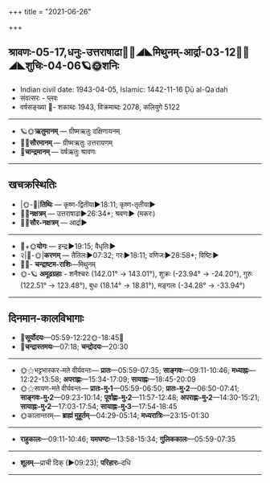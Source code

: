 +++
title = "2021-06-26"

+++
## श्रावणः-05-17,धनुः-उत्तराषाढा🌛🌌◢◣मिथुनम्-आर्द्रा-03-12🌌🌞◢◣शुचिः-04-06🪐🌞शनिः
- Indian civil date: 1943-04-05, Islamic: 1442-11-16 Ḏū al-Qaʿdah
- संवत्सरः - प्लवः
- वर्षसङ्ख्या 🌛- शकाब्दः 1943, विक्रमाब्दः 2078, कलियुगे 5122
___________________
- 🪐🌞**ऋतुमानम्** — ग्रीष्मऋतुः दक्षिणायनम्
- 🌌🌞**सौरमानम्** — ग्रीष्मऋतुः उत्तरायणम्
- 🌛**चान्द्रमानम्** — वर्षऋतुः श्रावणः
___________________


## खचक्रस्थितिः
- |🌞-🌛|**तिथिः** — कृष्ण-द्वितीया►18:11; कृष्ण-तृतीया►  
- 🌌🌛**नक्षत्रम्** — उत्तराषाढा►26:34*; श्रवणः► (मकरः)  
- 🌌🌞**सौर-नक्षत्रम्** — आर्द्रा►  
___________________
- 🌛+🌞**योगः** — इन्द्रः►19:15; वैधृतिः►  
- २|🌛-🌞|**करणम्** — तैतिलः►07:32; गरः►18:11; वणिजः►28:58*; विष्टिः►  
- 🌌🌛- **चन्द्राष्टम-राशिः**—मिथुनम्  
- 🌞-🪐 **अमूढग्रहाः** - शनैश्चरः (142.01° → 143.01°), शुक्रः (-23.94° → -24.20°), गुरुः (122.51° → 123.48°), बुधः (18.14° → 18.81°), मङ्गलः (-34.28° → -33.94°)
___________________


## दिनमान-कालविभागाः
- 🌅**सूर्योदयः**—05:59-12:22🌞️-18:45🌇  
- 🌛**चन्द्रास्तमयः**—07:18; **चन्द्रोदयः**—20:30  
___________________
- 🌞⚝भट्टभास्कर-मते वीर्यवन्तः— **प्रातः**—05:59-07:35; **साङ्गवः**—09:11-10:46; **मध्याह्नः**—12:22-13:58; **अपराह्णः**—15:34-17:09; **सायाह्नः**—18:45-20:09  
- 🌞⚝सायण-मते वीर्यवन्तः— **प्रातः-मु॰1**—05:59-06:50; **प्रातः-मु॰2**—06:50-07:41; **साङ्गवः-मु॰2**—09:23-10:14; **पूर्वाह्णः-मु॰2**—11:57-12:48; **अपराह्णः-मु॰2**—14:30-15:21; **सायाह्नः-मु॰2**—17:03-17:54; **सायाह्नः-मु॰3**—17:54-18:45  
- 🌞कालान्तरम्— **ब्राह्मं मुहूर्तम्**—04:29-05:14; **मध्यरात्रिः**—23:15-01:30  
___________________
- **राहुकालः**—09:11-10:46; **यमघण्टः**—13:58-15:34; **गुलिककालः**—05:59-07:35  
___________________
- **शूलम्**—प्राची दिक् (►09:23); **परिहारः**–दधि  
___________________
